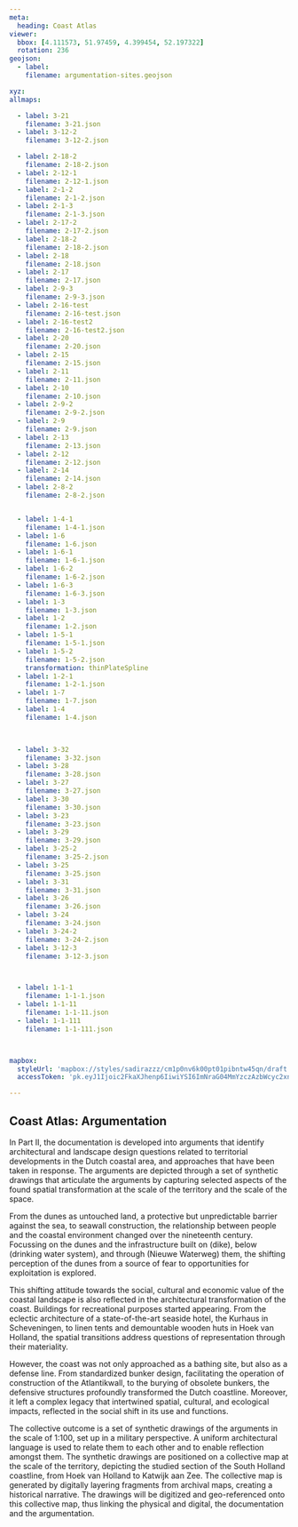 ```yaml
---
meta:
  heading: Coast Atlas
viewer:
  bbox: [4.111573, 51.97459, 4.399454, 52.197322]
  rotation: 236
geojson:
  - label:
    filename: argumentation-sites.geojson

xyz:
allmaps:

  - label: 3-21
    filename: 3-21.json
  - label: 3-12-2
    filename: 3-12-2.json

  - label: 2-18-2
    filename: 2-18-2.json
  - label: 2-12-1
    filename: 2-12-1.json
  - label: 2-1-2
    filename: 2-1-2.json
  - label: 2-1-3
    filename: 2-1-3.json
  - label: 2-17-2
    filename: 2-17-2.json
  - label: 2-18-2
    filename: 2-18-2.json
  - label: 2-18
    filename: 2-18.json
  - label: 2-17
    filename: 2-17.json
  - label: 2-9-3
    filename: 2-9-3.json
  - label: 2-16-test
    filename: 2-16-test.json
  - label: 2-16-test2
    filename: 2-16-test2.json
  - label: 2-20
    filename: 2-20.json
  - label: 2-15
    filename: 2-15.json
  - label: 2-11
    filename: 2-11.json
  - label: 2-10
    filename: 2-10.json
  - label: 2-9-2
    filename: 2-9-2.json
  - label: 2-9
    filename: 2-9.json
  - label: 2-13
    filename: 2-13.json
  - label: 2-12
    filename: 2-12.json
  - label: 2-14
    filename: 2-14.json
  - label: 2-8-2
    filename: 2-8-2.json


  - label: 1-4-1
    filename: 1-4-1.json
  - label: 1-6
    filename: 1-6.json
  - label: 1-6-1
    filename: 1-6-1.json
  - label: 1-6-2
    filename: 1-6-2.json
  - label: 1-6-3
    filename: 1-6-3.json
  - label: 1-3
    filename: 1-3.json
  - label: 1-2
    filename: 1-2.json
  - label: 1-5-1
    filename: 1-5-1.json
  - label: 1-5-2
    filename: 1-5-2.json
    transformation: thinPlateSpline
  - label: 1-2-1
    filename: 1-2-1.json
  - label: 1-7
    filename: 1-7.json
  - label: 1-4
    filename: 1-4.json

  

  - label: 3-32
    filename: 3-32.json
  - label: 3-28
    filename: 3-28.json
  - label: 3-27
    filename: 3-27.json
  - label: 3-30
    filename: 3-30.json
  - label: 3-23
    filename: 3-23.json
  - label: 3-29
    filename: 3-29.json
  - label: 3-25-2
    filename: 3-25-2.json
  - label: 3-25
    filename: 3-25.json
  - label: 3-31
    filename: 3-31.json
  - label: 3-26
    filename: 3-26.json
  - label: 3-24
    filename: 3-24.json
  - label: 3-24-2
    filename: 3-24-2.json
  - label: 3-12-3
    filename: 3-12-3.json



  - label: 1-1-1
    filename: 1-1-1.json
  - label: 1-1-11
    filename: 1-1-11.json
  - label: 1-1-111
    filename: 1-1-111.json



mapbox:
  styleUrl: 'mapbox://styles/sadirazzz/cm1p0nv6k00pt01pibntw45qn/draft'
  accessToken: 'pk.eyJ1Ijoic2FkaXJhenp6IiwiYSI6ImNraG04MmYzczAzbWcyc2xndzU5Y2F2b2cifQ.rzt5vksSmX0ExoTkx6X1xQ'

---
```


## Coast Atlas: Argumentation

In Part II, the documentation is developed into arguments that identify architectural and landscape design questions related to territorial developments in the Dutch coastal area, and approaches that have been taken in response. The arguments are depicted through a set of synthetic drawings that articulate the arguments by capturing selected aspects of the found spatial transformation at the scale of the territory and the scale of the space.

From the dunes as untouched land, a protective but unpredictable barrier against the sea, to seawall construction, the relationship between people and the coastal environment changed over the nineteenth century. Focussing on the dunes and the infrastructure built on (dike), below (drinking water system), and through (Nieuwe Waterweg) them, the shifting perception of the dunes from a source of fear to opportunities for exploitation is explored.

This shifting attitude towards the social, cultural and economic value of the coastal landscape is also reflected in the architectural transformation of the coast. Buildings for recreational purposes started appearing. From the eclectic architecture of a state-of-the-art seaside hotel, the Kurhaus in Scheveningen, to linen tents and demountable wooden huts in Hoek van Holland, the spatial transitions address questions of representation through their materiality.

However, the coast was not only approached as a bathing site, but also as a defense line. From standardized bunker design, facilitating the operation of construction of the Atlantikwall, to the burying of obsolete bunkers, the defensive structures profoundly transformed the Dutch coastline. Moreover, it left a complex legacy that intertwined spatial, cultural, and ecological impacts, reflected in the social shift in its use and functions. 

The collective outcome is a set of synthetic drawings of the arguments in the scale of 1:100, set up in a military perspective. A uniform architectural language is used to relate them to each other and to enable reflection amongst them. The synthetic drawings are positioned on a collective map at the scale of the territory, depicting the studied section of the South Holland coastline, from Hoek van Holland to Katwijk aan Zee. The collective map is generated by digitally layering fragments from archival maps, creating a historical narrative. The drawings will be digitized and geo-referenced onto this collective map, thus linking the physical and digital, the documentation and the argumentation.